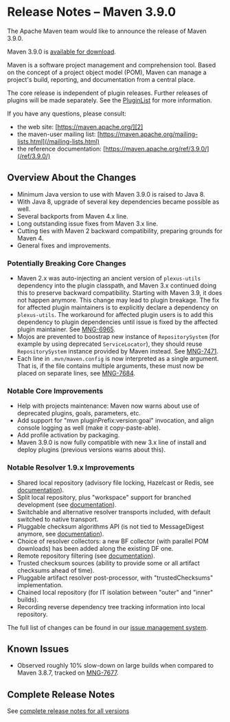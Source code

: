 <!--
 Licensed to the Apache Software Foundation (ASF) under one
 or more contributor license agreements.  See the NOTICE file
 distributed with this work for additional information
 regarding copyright ownership.  The ASF licenses this file
 to you under the Apache License, Version 2.0 (the
 "License"); you may not use this file except in compliance
 with the License.  You may obtain a copy of the License at

   http://www.apache.org/licenses/LICENSE-2.0

 Unless required by applicable law or agreed to in writing,
 software distributed under the License is distributed on an
 "AS IS" BASIS, WITHOUT WARRANTIES OR CONDITIONS OF ANY
 KIND, either express or implied.  See the License for the
 specific language governing permissions and limitations
 under the License.
-->

# Release Notes &#x2013; Maven 3.9.0

The Apache Maven team would like to announce the release of Maven 3.9.0.

Maven 3.9.0 is [available for download][0].

Maven is a software project management and comprehension tool. Based on the concept of a project object model (POM), Maven can manage a project's build, reporting, and documentation from a central place.

The core release is independent of plugin releases. Further releases of plugins will be made separately. See the [PluginList][1] for more information.

If you have any questions, please consult:

- the web site: [https://maven.apache.org/][2]
- the maven-user mailing list: [https://maven.apache.org/mailing-lists.html](/mailing-lists.html)
- the reference documentation: [https://maven.apache.org/ref/3.9.0/](/ref/3.9.0/)

## Overview About the Changes

- Minimum Java version to use with Maven 3.9.0 is raised to Java 8.
- With Java 8, upgrade of several key dependencies became possible as well.
- Several backports from Maven 4.x line.
- Long outstanding issue fixes from Maven 3.x line.
- Cutting ties with Maven 2 backward compatibility, preparing grounds for Maven 4.
- General fixes and improvements.

### Potentially Breaking Core Changes

- Maven 2.x was auto-injecting an ancient version of `plexus-utils` dependency into the plugin classpath, and Maven 3.x continued doing this to preserve backward compatibility. Starting with Maven 3.9, it does not happen anymore. This change may lead to plugin breakage. The fix for affected plugin maintainers is to explicitly declare a dependency on `plexus-utils`. The workaround for affected plugin users is to add this dependency to plugin dependencies until issue is fixed by the affected plugin maintainer. See [MNG-6965](https://issues.apache.org/jira/browse/MNG-6965).
- Mojos are prevented to boostrap new instance of `RepositorySystem` (for example by using deprecated `ServiceLocator`), they should reuse `RepositorySystem` instance provided by Maven instead. See [MNG-7471](https://issues.apache.org/jira/browse/MNG-7471).
- Each line in `.mvn/maven.config` is now interpreted as a single argument. That is, if the file contains multiple arguments, these must now be placed on separate lines, see [MNG-7684](https://issues.apache.org/jira/browse/MNG-7684).

### Notable Core Improvements

- Help with projects maintenance: Maven now warns about use of deprecated plugins, goals, parameters, etc.
- Add support for "mvn pluginPrefix:version:goal" invocation, and align console logging as well (make it copy-paste-able).
- Add profile activation by packaging.
- Maven 3.9.0 is now fully compatible with new 3.x line of install and deploy plugins (previous versions warns about this).

### Notable Resolver 1.9.x Improvements

- Shared local repository (advisory file locking, Hazelcast or Redis, see [documentation](https://maven.apache.org/resolver/local-repository.html#shared-access-to-local-repository)).
- Split local repository, plus "workspace" support for branched development (see [documentation](https://maven.apache.org/resolver/local-repository.html#split-local-repository)).
- Switchable and alternative resolver transports included, with default switched to native transport.
- Pluggable checksum algorithms API (is not tied to MessageDigest anymore, see [documentation](https://maven.apache.org/resolver/about-checksums.html)).
- Choice of resolver collectors: a new BF collector (with parallel POM downloads) has been added along the existing DF one.
- Remote repository filtering (see [documentation](https://maven.apache.org/resolver/remote-repository-filtering.html)).
- Trusted checksum sources (ability to provide some or all artifact checksums ahead of time).
- Pluggable artifact resolver post-processor, with "trustedChecksums" implementation.
- Chained local repository (for IT isolation between "outer" and "inner" builds).
- Recording reverse dependency tree tracking information into local repository.

The full list of changes can be found in our [issue management system][4].

## Known Issues

- Observed roughly 10% slow-down on large builds when compared to Maven 3.8.7, tracked on [MNG-7677](https://issues.apache.org/jira/browse/MNG-7677).

## Complete Release Notes

See [complete release notes for all versions][5]

[0]: ../../download.html
[1]: ../../plugins/index.html
[2]: https://maven.apache.org/
[4]: https://issues.apache.org/jira/secure/ReleaseNote.jspa?projectId=12316922&version=12350913
[5]: ../../docs/history.html
